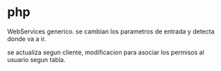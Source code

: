 # php
WebServices generico.
se cambian los parametros de entrada y detecta donde va a ir.

se actualiza segun cliente, modificacion para asociar los permisos al usuario segun tabla.